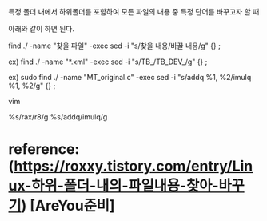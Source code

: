 특정 폴더 내에서 하위폴더를 포함하여 모든 파일의 내용 중 특정 단어를 바꾸고자 할 때

아래와 같이 하면 된다.

 

find ./ -name "찾을 파일" -exec sed -i "s/찾을 내용/바꿀 내용/g" {} \;

 

 


ex)  find ./ -name "*.xml" -exec sed -i "s/TB_/TB_DEV_/g" {} \;

ex)  sudo find ./ -name "MT_original.c" -exec sed -i "s/addq %1, %2/imulq %1, %2/g" {} \;

vim 

%s/rax/r8/g
%s/addq/imulq/g



# reference: (https://roxxy.tistory.com/entry/Linux-하위-폴더-내의-파일내용-찾아-바꾸기) [AreYou준비]
